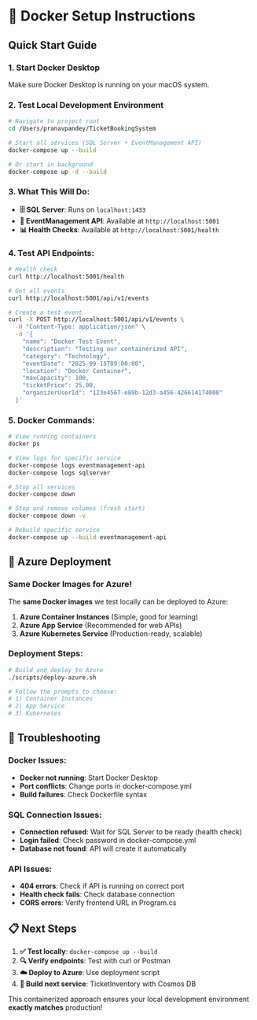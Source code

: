 # 🐳 Docker Setup Instructions

## Quick Start Guide

### 1. **Start Docker Desktop**
Make sure Docker Desktop is running on your macOS system.

### 2. **Test Local Development Environment**

```bash
# Navigate to project root
cd /Users/pranavpandey/TicketBookingSystem

# Start all services (SQL Server + EventManagement API)
docker-compose up --build

# Or start in background
docker-compose up -d --build
```

### 3. **What This Will Do:**

- **🗄️ SQL Server**: Runs on `localhost:1433`
- **🔗 EventManagement API**: Available at `http://localhost:5001`
- **📊 Health Checks**: Available at `http://localhost:5001/health`

### 4. **Test API Endpoints:**

```bash
# Health check
curl http://localhost:5001/health

# Get all events
curl http://localhost:5001/api/v1/events

# Create a test event
curl -X POST http://localhost:5001/api/v1/events \
  -H "Content-Type: application/json" \
  -d '{
    "name": "Docker Test Event",
    "description": "Testing our containerized API",
    "category": "Technology",
    "eventDate": "2025-09-15T09:00:00",
    "location": "Docker Container",
    "maxCapacity": 100,
    "ticketPrice": 25.00,
    "organizerUserId": "123e4567-e89b-12d3-a456-426614174000"
  }'
```

### 5. **Docker Commands:**

```bash
# View running containers
docker ps

# View logs for specific service
docker-compose logs eventmanagement-api
docker-compose logs sqlserver

# Stop all services
docker-compose down

# Stop and remove volumes (fresh start)
docker-compose down -v

# Rebuild specific service
docker-compose up --build eventmanagement-api
```

## 🚀 Azure Deployment

### **Same Docker Images for Azure!**

The **same Docker images** we test locally can be deployed to Azure:

1. **Azure Container Instances** (Simple, good for learning)
2. **Azure App Service** (Recommended for web APIs)
3. **Azure Kubernetes Service** (Production-ready, scalable)

### **Deployment Steps:**

```bash
# Build and deploy to Azure
./scripts/deploy-azure.sh

# Follow the prompts to choose:
# 1) Container Instances
# 2) App Service  
# 3) Kubernetes
```

## 🔧 Troubleshooting

### **Docker Issues:**
- **Docker not running**: Start Docker Desktop
- **Port conflicts**: Change ports in docker-compose.yml
- **Build failures**: Check Dockerfile syntax

### **SQL Connection Issues:**
- **Connection refused**: Wait for SQL Server to be ready (health check)
- **Login failed**: Check password in docker-compose.yml
- **Database not found**: API will create it automatically

### **API Issues:**
- **404 errors**: Check if API is running on correct port
- **Health check fails**: Check database connection
- **CORS errors**: Verify frontend URL in Program.cs

## 📋 Next Steps

1. **✅ Test locally**: `docker-compose up --build`
2. **🔍 Verify endpoints**: Test with curl or Postman
3. **☁️ Deploy to Azure**: Use deployment script
4. **🎯 Build next service**: TicketInventory with Cosmos DB

This containerized approach ensures your local development environment **exactly matches** production!
